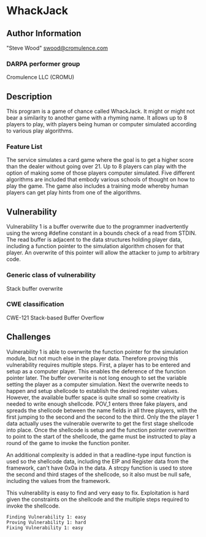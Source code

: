 # WhackJack

## Author Information

"Steve Wood" <swood@cromulence.com>

### DARPA performer group
Cromulence LLC (CROMU)

## Description

This program is a game of chance called WhackJack.  It might or might not bear a similarity to another game with a rhyming name.  It allows up to 8 players to play, with players being human or computer simulated according to various play algorithms.

### Feature List

The service simulates a card game where the goal is to get a higher score than the dealer without going over 21.  Up to 8 players can play with the option of making some of those players computer simulated.  Five different algorithms are included that embody various schools of thought on how to play the game.  The game also includes a training mode whereby human players can get play hints from one of the algorithms. 

## Vulnerability
Vulnerability 1 is a buffer overwrite due to the programmer inadvertently using the wrong #define constant in a bounds check of a read from STDIN.  The read buffer is adjacent to the data structures holding player data, including a function pointer to the simulation algorithm chosen for that player.  An overwrite of this pointer will allow the attacker to jump to arbitrary code.

### Generic class of vulnerability
Stack buffer overwrite

### CWE classification
CWE-121 Stack-based Buffer Overflow

## Challenges

Vulnerability 1 is able to overwrite the function pointer for the simulation module, but not much else in the player data.  Therefore proving this vulnerability requires multiple steps.  First, a player has to be entered and setup as a computer player.  This enables the deference of the function pointer later.  The buffer overwrite is not long enough to set the variable setting the player as a computer simulation.  Next the overwrite needs to happen and setup shellcode to establish the desired register values.  However, the available buffer space is quite small so some creativity is needed to write enough shellcode.  POV_1 enters three fake players, and spreads the shellcode between the name fields in all three players, with the first jumping to the second and the second to the third.  Only the the player 1 data actually uses the vulnerable overwrite to get the first stage shellcode into place.  Once the shellcode is setup and the function pointer overwritten to point to the start of the shellcode, the game must be instructed to play a round of the game to invoke the function poniter.

An additional complexity is added in that a readline-type input function is used so the shellcode data, including the EIP and Register data from the framework, can't have 0x0a in the data.  A strcpy function is used to store the second and third stages of the shellcode, so it also must be null safe, including the values from the framework.  

This vulnerability is easy to find and very easy to fix.  Exploitation is hard given the constraints on the shellcode and the multiple steps required to invoke the shellcode.

	Finding Vulnerability 1: easy
	Proving Vulnerability 1: hard
	Fixing Vulnerability 1: easy

